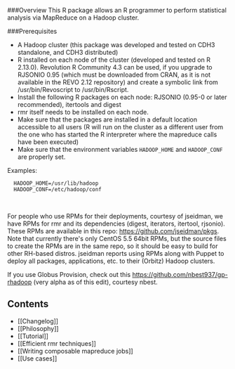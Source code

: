 ###Overview
This R package allows an R programmer to perform statistical analysis via MapReduce on a Hadoop cluster. 

###Prerequisites
* A Hadoop cluster (this package was developed and tested on CDH3 standalone, and CDH3 distributed)
* R installed on each node of the cluster (developed and tested on R 2.13.0). Revolution R Community 4.3 can be used, if you upgrade to RJSONIO 0.95 (which must be downloaded from CRAN, as it is not available in the REVO 2.12 repository) and create a symbolic link from /usr/bin/Revoscript to /usr/bin/Rscript.
* Install the following R packages on each node: RJSONIO (0.95-0 or later recommended), itertools and digest
* rmr itself needs to be installed on each node.
* Make sure that the packages are installed in a default location accessible to all users (R will run on the cluster as a different user from the one who has started the R interpreter where the mapreduce calls have been executed)
* Make sure that the environment variables `HADOOP_HOME` and `HADOOP_CONF` are properly set.
  
Examples:

      HADOOP_HOME=/usr/lib/hadoop  
      HADOOP_CONF=/etc/hadoop/conf
<br>

For people who use RPMs for their deployments, courtesy of jseidman, we have RPMs for rmr and its dependencies (digest, iterators, itertool, rjsonio). These RPMs are available in this repo: https://github.com/jseidman/pkgs. Note that currently there's only CentOS 5.5 64bit RPMs, but the source files to create the RPMs are in the same repo, so it should be easy to build for other RH-based distros. jseidman reports using RPMs along with Puppet to deploy all packages, applications, etc. to their (Orbitz) Hadoop clusters.

If you use Globus Provision, check out this https://github.com/nbest937/gp-rhadoop (very alpha as of this edit), courtesy nbest.

## Contents

* [[Changelog]]
* [[Philosophy]]
* [[Tutorial]]
* [[Efficient rmr techniques]] 
* [[Writing composable mapreduce jobs]] 
* [[Use cases]]
